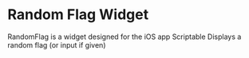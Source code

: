 # Random Flag Widget
RandomFlag is a widget designed 
for the iOS app Scriptable
Displays a random flag (or input if given)
